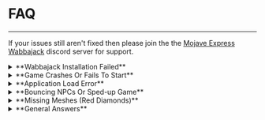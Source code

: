 # FAQ

---

If your issues still aren't fixed then please join the the [Mojave Express Wabbajack](https://discord.gg/SFpZYpAuUz) discord server for support.

<details>

  <summary className="big-summary">**Wabbajack Installation Failed**</summary>

- Ensure that you have **all** of the <span class="custom-text">**DLCs**</span> installed for the game!

- Ensure that the game is set to <span class="custom-text">**English**</span> on Steam or GOG!

- Log out of Nexus on Wabbajack and log back in, then try to install **MEW** again. (You may get blocked for 10 minutes but just wait and try again.)

    ![NexusLogOut](../static/img/NexusLogOut.webp)

</details>

<details>

<summary className="big-summary">**Game Crashes Or Fails To Start**</summary>

The <span class="custom-text">**most common**</span> reason is below:

- Make sure you did the [**Root Mods**](/docs/Installation#root-mods) step properly and you ran **FNVpatch.exe**. (Even if you are a GOG user.)

- Make sure the latest VC++ Redistributables below are installed:
    - [**VC++ AIO**](https://www.techpowerup.com/download/visual-c-redistributable-runtime-package-all-in-one/)
        - Extract the archive and run the included `install_all.bat` as an administrator.
    - [**2015-2022 X64**](https://aka.ms/vs/17/release/vc_redist.x64.exe) - Run the .exe
    - [**2015-2022 X86**](https://aka.ms/vs/17/release/vc_redist.x86.exe) - Run the .exe
    - Restart your PC.

---

<h3> Make sure that DirectX Redistributables are installed and functional:</h3>
1. Download the [**DirectX Redists Remover Script**](https://vivanewvegas.moddinglinked.com/files/DirectX%20Remover.7z) and unpack it.
2. Run the script as an administrator.
3. Restart your PC.
4. Download the [**DirectX Redists Web Installer**](https://www.microsoft.com/en-in/download/details.aspx?id=35) and run it.
    - The installer will try to install **Bing Bar** by default! Remember to uncheck it on the second page.
5. Restart your PC.

---


<h3> Miscellaneous: </h3>

- [**Base Address Randomization**](/docs/Requirements#disabling-base-address-randomization) is enabled. This has to be disabled for a modded game to work!
- You have incompatible mods lingering in your game's Data folder, this is why a clean slate is required.
- If you are using an AMD GPU, make sure that your drivers are updated to the [**latest version**](https://www.amd.com/en/support)!
- If you are using a third-party antivirus, add exclusions to the folder Mod Organizer 2 is in. If that doesn't work, try disabling the antivirus completely and rely solely on Windows Defender (which should work fine once exclusions are present).
- Close or uninstall Overwolf.
- Most programs that ship with pre-built computers or laptops (such as OMEN Gaming Hub for HP OMEN systems) will be prone to issues and should be uninstalled or temporarily closed.
- Lock your FPS below **120** according to the [**Performance Guide**](https://performance.moddinglinked.com/falloutnv.html#RecommendedLimiters).

</details>

<details>

<summary className="big-summary">**Application Load Error**</summary>

- **5:0000065434:** Make sure <span class="custom-text">**Steam**</span> is running. If that doesn't fix it, run your game directly through Steam once. You may also need to restart Steam and/or Mod Organizer 2. If that still doesn't work, place a copy of your Steam.exe (not a shortcut) into the game's **Root folder**.

- **P:0000065432:** This might be related to the PCR release of the game. <span class="custom-text">**Override the Steamapp ID**</span> with MO2's executable settings and set it to `22490`.

    ![OverrideSteamID](../static/img/OverrideSteamID.webp)

</details>

<details>

<summary className="big-summary">**Bouncing NPCs Or Sped-up Game**</summary>

- **Lock your FPS** below <span class="custom-text">**120**</span> according to the Performance Guide. 

</details>

<details>

<summary className="big-summary">**Missing Meshes (Red Diamonds)**</summary>

- Verify your game files.

    - You will need to reapply the 4GB Patcher and re-run the BSA Decompressor and after doing this.

</details>

<details>

<summary className="big-summary">**General Answers**</summary>

- You will **need** to start a new Save after installing **MEW**!

</details>